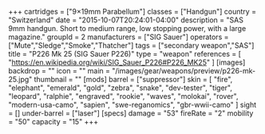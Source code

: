 +++
cartridges = ["9×19mm Parabellum"]
classes = ["Handgun"]
country = "Switzerland"
date = "2015-10-07T20:24:01-04:00"
description = "SAS 9mm handgun. Short to medium range, low stopping power, with a large magazine."
groupId = 2
manufacturers = ["SIG Sauer"]
operators = ["Mute","Sledge","Smoke","Thatcher"]
tags = ["secondary weapon","SAS"]
title = "P226 Mk 25 (SIG Sauer P226)"
type = "weapon"
references = [
  "https://en.wikipedia.org/wiki/SIG_Sauer_P226#P226_MK25"
]
[images]
  backdrop = ""
  icon = ""
  main = "/images/gear/weapons/preview/p226-mk-25.jpg"
  thumbnail = ""
[mods]
  barrel = ["suppressor"]
  skin = [
    "fire",
    "elephant",
    "emerald",
    "gold",
    "zebra",
    "snake",
    "dev-tester",
    "tiger",
    "leopard",
    "ralphie",
    "engraved",
    "rookie",
    "waves",
    "molokai",
    "rover",
    "modern-usa-camo",
    "sapien",
    "swe-reganomics",
    "gbr-wwii-camo"
  ]
  sight = []
  under-barrel = ["laser"]
[specs]
  damage = "53"
  fireRate = "2"
  mobility = "50"
  capacity = "15"
+++

